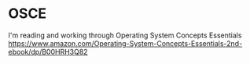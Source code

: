 # OSCE
I'm reading and working through Operating System Concepts Essentials 
https://www.amazon.com/Operating-System-Concepts-Essentials-2nd-ebook/dp/B00HRH3Q82
